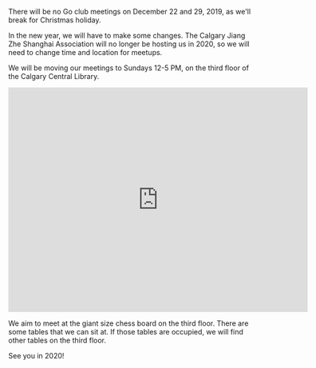 <!--
.. title: Christmas break 2019, new location 2020
.. slug: christmas-break-2019-new-location-2020
.. date: 2019-12-06 16:09:05 UTC-07:00
.. tags: 
.. category: 
.. link: 
.. description: 
.. type: text
-->

There will be no Go club meetings on December 22 and 29, 2019, as
we'll break for Christmas holiday.

In the new year, we will have to make some changes.  The Calgary
Jiang Zhe Shanghai Association will no longer be hosting us in 2020,
so we will need to change time and location for meetups.

We will be moving our meetings to Sundays 12-5 PM, on the third
floor of the Calgary Central Library.

<iframe
src="https://www.google.com/maps/embed?pb=!1m18!1m12!1m3!1d2508.419721842189!2d-114.05711834839785!3d51.045337352101534!2m3!1f0!2f0!3f0!3m2!1i1024!2i768!4f13.1!3m3!1m2!1s0x537170003cb69fe3%3A0x65642e5fb9371572!2sCentral%20Library!5e0!3m2!1sen!2sca!4v1577082584228!5m2!1sen!2sca"
width="600" height="450" frameborder="0" style="border:0;"
allowfullscreen=""></iframe>

We aim to meet at the giant size chess board on the third floor.
There are some tables that we can sit at.  If those tables are
occupied, we will find other tables on the third floor.

See you in 2020!
